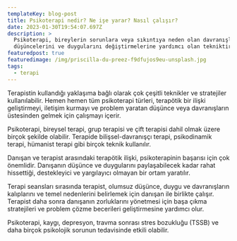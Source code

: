 ```yaml
---
templateKey: blog-post
title: Psikoterapi nedir? Ne işe yarar? Nasıl çalışır?
date: 2023-01-30T19:54:07.697Z
description: >
  Psikoterapi, bireylerin sorunlara veya sıkıntıya neden olan davranışlarını,
  düşüncelerini ve duygularını değiştirmelerine yardımcı olan tekniktir. 
featuredpost: true
featuredimage: /img/priscilla-du-preez-f9dfujos9eu-unsplash.jpg
tags:
  - terapi
---
```

Terapistin kullandığı yaklaşıma bağlı olarak çok çeşitli teknikler ve stratejiler kullanılabilir. Hemen hemen tüm psikoterapi türleri, terapötik bir ilişki geliştirmeyi, iletişim kurmayı ve problem yaratan düşünce veya davranışların üstesinden gelmek için çalışmayı içerir. 

Psikoterapi, bireysel terapi, grup terapisi ve çift terapisi dahil olmak üzere birçok şekilde olabilir. Terapide bilişsel-davranışçı terapi, psikodinamik terapi, hümanist terapi gibi birçok teknik kullanılır. 

Danışan ve terapist arasındaki terapötik ilişki, psikoterapinin başarısı için çok önemlidir. Danışanın düşünce ve duygularını paylaşabilecek kadar rahat hissettiği, destekleyici ve yargılayıcı olmayan bir ortam yaratılır.

Terapi seansları sırasında terapist, olumsuz düşünce, duygu ve davranışların kalıplarını ve temel nedenlerini belirlemek için danışan ile birlikte çalışır. Terapist daha sonra danışanın zorluklarını yönetmesi için başa çıkma stratejileri ve problem çözme becerileri geliştirmesine yardımcı olur.


Psikoterapi, kaygı, depresyon, travma sonrası stres bozukluğu (TSSB) ve daha birçok psikolojik sorunun tedavisinde etkili olabilir.